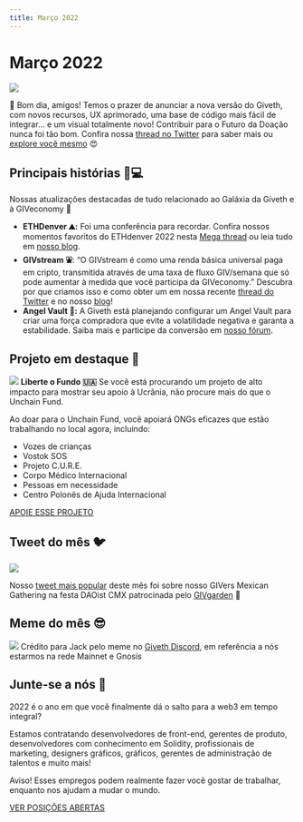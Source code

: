 ```yaml
---
title: Março 2022
---
```


# Março 2022

![](https://i.imgur.com/1SbAeOb.png)

🌻 Bom dia, amigos! Temos o prazer de anunciar a nova versão do Giveth, com novos recursos, UX aprimorado, uma base de código mais fácil de integrar… e um visual totalmente novo! Contribuir para o Futuro da Doação nunca foi tão bom. Confira nossa [thread no Twitter](https://twitter.com/Givethio/status/1507391007180132360) para saber mais ou [explore você mesmo](https://giveth.io/) 😍

## Principais histórias 👩💻

Nossas atualizações destacadas de tudo relacionado ao Galáxia da Giveth e à GIVeconomy 🌌

* **ETHDenver ⛰:** Foi uma conferência para recordar. Confira nossos momentos favoritos do ETHdenver 2022 nesta [Mega thread](https://twitter.com/Givethio/status/1508458566075703299) ou leia tudo em [nosso blog](https://medium.com/giveth/giveth-at-ethdenver-2022-964aa457878c).
* **GIVstream ⛲️**: “O GIVstream é como uma renda básica universal paga em cripto, transmitida através de uma taxa de fluxo GIV/semana que só pode aumentar à medida que você participa da GIVeconomy.” Descubra por que criamos isso e como obter um em nossa recente [thread do Twitter](https://twitter.com/Givethio/status/1506295461963083783) e no nosso [blog](https://medium.com/giveth/your-givstream-flow-into-the-future-of-giving-f6dcd3615eae)!
* **Angel Vault 👼:** A Giveth está planejando configurar um Angel Vault para criar uma força compradora que evite a volatilidade negativa e garanta a estabilidade. Saiba mais e participe da conversão em [nosso fórum](https://forum.giveth.io/t/giveth-ichi-angel-vault-proposal/443).

## Projeto em destaque 🙌

![](https://i.imgur.com/RZ2Lqju.png)
**Liberte o Fundo 🇺🇦** Se você está procurando um projeto de alto impacto para mostrar seu apoio à Ucrânia, não procure mais do que o Unchain Fund.

Ao doar para o Unchain Fund, você apoiará ONGs eficazes que estão trabalhando no local agora, incluindo:

* Vozes de crianças
* Vostok SOS
* Projeto C.U.R.E.
* Corpo Médico Internacional
* Pessoas em necessidade
* Centro Polonês de Ajuda Internacional

[APOIE ESSE PROJETO](https://giveth.io/project/unchain-fund)

## Tweet do mês 🐦

![](https://docs.giveth.io/img/newsletter/March3.gif)

Nosso [tweet mais popular](https://twitter.com/Givethio/status/1499403219914555395) deste mês foi sobre nosso GIVers Mexican Gathering na festa DAOist CMX patrocinada pelo [GIVgarden](https://forum.giveth.io/t/giveth-party-at-the-daoist-mexico/396) 🥳

## Meme do mês 😎

![](https://i.imgur.com/BvzkBDh.jpg)
Crédito para Jack pelo meme no [Giveth Discord](https://discord.com/invite/Uq2TaXP9bC), em referência a nós estarmos na rede Mainnet e Gnosis

## Junte-se a nós 👋

2022 é o ano em que você finalmente dá o salto para a web3 em tempo integral?

Estamos contratando desenvolvedores de front-end, gerentes de produto, desenvolvedores com conhecimento em Solidity, profissionais de marketing, designers gráficos, gráficos, gerentes de administração de talentos e muito mais!

Aviso! Esses empregos podem realmente fazer você gostar de trabalhar, enquanto nos ajudam a mudar o mundo.

[VER POSIÇÕES ABERTAS](https://giveth.recruitee.com/)
